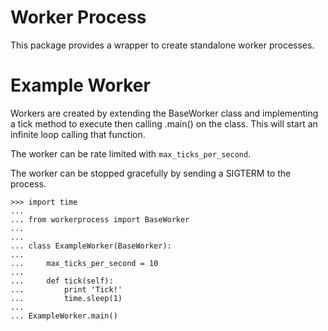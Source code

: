 Worker Process
==============

This package provides a wrapper to create standalone worker processes.

Example Worker
======================

Workers are created by extending the BaseWorker class and implementing a tick
method to execute then calling .main() on the class. This will start an
infinite loop calling that function.

The worker can be rate limited with `max_ticks_per_second`.

The worker can be stopped gracefully by sending a SIGTERM to the process.

    >>> import time
    ...
    ... from workerprocess import BaseWorker
    ...
    ...
    ... class ExampleWorker(BaseWorker):
    ...
    ...     max_ticks_per_second = 10
    ...
    ...     def tick(self):
    ...         print 'Tick!'
    ...         time.sleep(1)
    ...
    ... ExampleWorker.main()
